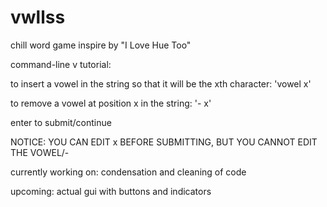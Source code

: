 # vwllss
chill word game inspire by "I Love Hue Too"

command-line v tutorial:

to insert a vowel in the string so that it will be the xth character: 'vowel x'

to remove a vowel at position x in the string: '- x'

enter to submit/continue

NOTICE: YOU CAN EDIT x BEFORE SUBMITTING, BUT YOU CANNOT EDIT THE VOWEL/-

currently working on: condensation and cleaning of code

upcoming: actual gui with buttons and indicators

